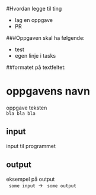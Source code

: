 #Hvordan legge til ting
* lag en oppgave
* PR

###Oppgaven skal ha følgende:
* test
* egen linje i tasks

##formatet på textfeltet:
<div class="container">
<H1> oppgavens navn </H1>
oppgave teksten <br>
<code>bla bla bla</code>
<h2>input</h2>
input til programmet
<h2>output</h2>
eksempel på output
<div>
<span> <code> some input </code></span>->
<span> <code> some output </code></span>
</div>
</div>
